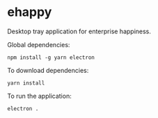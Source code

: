 # ehappy

Desktop tray application for enterprise happiness.

Global dependencies:
```
npm install -g yarn electron
```

To download dependencies:

```
yarn install
```

To run the application:
```
electron .
```

